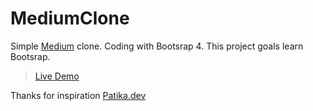 # MediumClone

Simple [Medium](https://medium.com/) clone. Coding with Bootsrap 4. This project goals learn Bootsrap.

> [Live Demo](http://afatihyavasi.me/MediumClone/)<br>

Thanks for inspiration [Patika.dev](https://www.patika.dev/)
